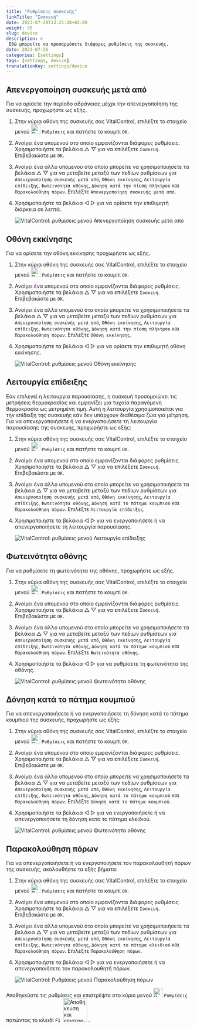 ```yaml
---
title: "Ρυθμίσεις συσκευής"
linkTitle: "Συσκευή"
date: 2023-07-28T13:25:28+02:00
weight: 50
slug: device
description: >
 Εδώ μπορείτε να προσαρμόσετε διάφορες ρυθμίσεις της συσκευής.
date: 2023-07-26
categories: [settings]
tags: [settings, device]
translationKey: settings/device
---
```

## Απενεργοποίηση συσκευής μετά από
Για να ορίσετε την περίοδο αδράνειας μέχρι την απενεργοποίηση της συσκευής, προχωρήστε ως εξής.

1. Στην κύρια οθόνη της συσκευής σας VitalControl, επιλέξτε το στοιχείο μενού <img src="/icons/gear.svg" width="25" align="bottom" alt="Ρυθμίσεις" /> `Ρυθμίσεις` και πατήστε το κουμπί `OK`.

2. Ανοίγει ένα υπομενού στο οποίο εμφανίζονται διάφορες ρυθμίσεις. Χρησιμοποιήστε τα βελάκια △ ▽ για να επιλέξετε `Συσκευή`. Επιβεβαιώστε με `OK`.

3. Ανοίγει ένα άλλο υπομενού στο οποίο μπορείτε να χρησιμοποιήσετε τα βελάκια △ ▽ για να μεταβείτε μεταξύ των πεδίων ρυθμίσεων για `Απενεργοποίηση συσκευής μετά από`, `Οθόνη εκκίνησης`, `Λειτουργία επίδειξης`, `Φωτεινότητα οθόνης`, `Δόνηση κατά την πίεση πλήκτρου` και `Παρακολούθηση πόρων`. Επιλέξτε `Απενεργοποίηση συσκευής μετά από`.

4. Χρησιμοποιήστε τα βελάκια ◁ ▷ για να ορίσετε την επιθυμητή διάρκεια σε λεπτά.

    ![VitalControl: ρυθμίσεις μενού Απενεργοποίηση συσκευής μετά από](../images/shutdowndeviceafter.png "Απενεργοποίηση συσκευής μετά από")

## Οθόνη εκκίνησης

Για να ορίσετε την οθόνη εκκίνησης προχωρήστε ως εξής.

1. Στην κύρια οθόνη της συσκευής σας VitalControl, επιλέξτε το στοιχείο μενού <img src="/icons/gear.svg" width="25" align="bottom" alt="Ρυθμίσεις" /> `Ρυθμίσεις` και πατήστε το κουμπί `OK`.

2. Ανοίγει ένα υπομενού στο οποίο εμφανίζονται διάφορες ρυθμίσεις. Χρησιμοποιήστε τα βελάκια △ ▽ για να επιλέξετε `Συσκευή`. Επιβεβαιώστε με `OK`.

3. Ανοίγει ένα άλλο υπομενού στο οποίο μπορείτε να χρησιμοποιήσετε τα βελάκια △ ▽ για να μεταβείτε μεταξύ των πεδίων ρυθμίσεων για `Απενεργοποίηση συσκευής μετά από`, `Οθόνη εκκίνησης`, `Λειτουργία επίδειξης`, `Φωτεινότητα οθόνης`, `Δόνηση κατά την πίεση πλήκτρου` και `Παρακολούθηση πόρων`. Επιλέξτε `Οθόνη εκκίνησης`.

4. Χρησιμοποιήστε τα βελάκια ◁ ▷ για να ορίσετε την επιθυμητή οθόνη εκκίνησης.

    ![VitalControl: ρυθμίσεις μενού Οθόνη εκκίνησης](../images/startupscreen.png "Οθόνη εκκίνησης")

## Λειτουργία επίδειξης

Εάν επιλεγεί η λειτουργία παρουσίασης, η συσκευή προσομοιώνει τις μετρήσεις θερμοκρασίας και εμφανίζει μια τυχαία παραγόμενη θερμοκρασία ως μετρημένη τιμή. Αυτή η λειτουργία χρησιμοποιείται για την επίδειξη της συσκευής εάν δεν υπάρχουν διαθέσιμα ζώα για μέτρηση. Για να απενεργοποιήσετε ή να ενεργοποιήσετε τη λειτουργία παρουσίασης της συσκευής, προχωρήστε ως εξής:

1. Στην κύρια οθόνη της συσκευής σας VitalControl, επιλέξτε το στοιχείο μενού <img src="/icons/gear.svg" width="25" align="bottom" alt="Settings" /> `Ρυθμίσεις` και πατήστε το κουμπί `OK`.

2. Ανοίγει ένα υπομενού στο οποίο εμφανίζονται διάφορες ρυθμίσεις. Χρησιμοποιήστε τα βελάκια △ ▽ για να επιλέξετε `Συσκευή`. Επιβεβαιώστε με `OK`.

3. Ανοίγει ένα άλλο υπομενού στο οποίο μπορείτε να χρησιμοποιήσετε τα βελάκια △ ▽ για να μεταβείτε μεταξύ των πεδίων ρυθμίσεων για `Απενεργοποίηση συσκευής μετά από`, `Οθόνη εκκίνησης`, `Λειτουργία επίδειξης`, `Φωτεινότητα οθόνης`, `Δόνηση κατά το πάτημα κουμπιού` και `Παρακολούθηση πόρων`. Επιλέξτε `Λειτουργία επίδειξης`.

4. Χρησιμοποιήστε τα βελάκια ◁ ▷ για να ενεργοποιήσετε ή να απενεργοποιήσετε τη λειτουργία παρουσίασης.

    ![VitalControl: ρυθμίσεις μενού Λειτουργία επίδειξης](../images/demonstrationmode.png "Λειτουργία επίδειξης")

## Φωτεινότητα οθόνης

Για να ρυθμίσετε τη φωτεινότητα της οθόνης, προχωρήστε ως εξής.

1. Στην κύρια οθόνη της συσκευής σας VitalControl, επιλέξτε το στοιχείο μενού <img src="/icons/gear.svg" width="25" align="bottom" alt="Settings" /> `Ρυθμίσεις` και πατήστε το κουμπί `OK`.

2. Ανοίγει ένα υπομενού στο οποίο εμφανίζονται διάφορες ρυθμίσεις. Χρησιμοποιήστε τα βελάκια △ ▽ για να επιλέξετε `Συσκευή`. Επιβεβαιώστε με `OK`.

3. Ανοίγει ένα άλλο υπομενού στο οποίο μπορείτε να χρησιμοποιήσετε τα βελάκια △ ▽ για να μεταβείτε μεταξύ των πεδίων ρυθμίσεων για `Απενεργοποίηση συσκευής μετά από`, `Οθόνη εκκίνησης`, `Λειτουργία επίδειξης`, `Φωτεινότητα οθόνης`, `Δόνηση κατά το πάτημα κουμπιού` και `Παρακολούθηση πόρων`. Επιλέξτε `Φωτεινότητα οθόνης`.

4. Χρησιμοποιήστε τα βελάκια ◁ ▷ για να ρυθμίσετε τη φωτεινότητα της οθόνης.

    ![VitalControl: ρυθμίσεις μενού Φωτεινότητα οθόνης](../images/displaybrightness.png "Φωτεινότητα οθόνης")

## Δόνηση κατά το πάτημα κουμπιού

Για να απενεργοποιήσετε ή να ενεργοποιήσετε τη δόνηση κατά το πάτημα κουμπιού της συσκευής, προχωρήστε ως εξής:

1. Στην κύρια οθόνη της συσκευής σας VitalControl, επιλέξτε το στοιχείο μενού <img src="/icons/gear.svg" width="25" align="bottom" alt="Settings" /> `Ρυθμίσεις` και πατήστε το κουμπί `OK`.

2. Ανοίγει ένα υπομενού στο οποίο εμφανίζονται διάφορες ρυθμίσεις. Χρησιμοποιήστε τα βελάκια △ ▽ για να επιλέξετε `Συσκευή`. Επιβεβαιώστε με `OK`.

3. Ανοίγει ένα άλλο υπομενού στο οποίο μπορείτε να χρησιμοποιήσετε τα βελάκια △ ▽ για να μεταβείτε μεταξύ των πεδίων ρυθμίσεων για `Απενεργοποίηση συσκευής μετά από`, `Οθόνη εκκίνησης`, `Λειτουργία επίδειξης`, `Φωτεινότητα οθόνης`, `Δόνηση κατά το πάτημα κουμπιού` και `Παρακολούθηση πόρων`. Επιλέξτε `Δόνηση κατά το πάτημα κουμπιού`.

4. Χρησιμοποιήστε τα βελάκια ◁ ▷ για να ενεργοποιήσετε ή να απενεργοποιήσετε τη δόνηση κατά το πάτημα κλειδιού.

    ![VitalControl: ρυθμίσεις μενού Φωτεινότητα οθόνης](../images/vibrationonkeypress.png "Φωτεινότητα οθόνης")

## Παρακολούθηση πόρων

Για να απενεργοποιήσετε ή να ενεργοποιήσετε τον παρακολουθητή πόρων της συσκευής, ακολουθήστε τα εξής βήματα:

1. Στην κύρια οθόνη της συσκευής σας VitalControl, επιλέξτε το στοιχείο μενού <img src="/icons/gear.svg" width="25" align="bottom" alt="Ρυθμίσεις" /> `Ρυθμίσεις` και πατήστε το κουμπί `OK`.

2. Ανοίγει ένα υπομενού στο οποίο εμφανίζονται διάφορες ρυθμίσεις. Χρησιμοποιήστε τα βελάκια △ ▽ για να επιλέξετε `Συσκευή`. Επιβεβαιώστε με `OK`.

3. Ανοίγει ένα άλλο υπομενού στο οποίο μπορείτε να χρησιμοποιήσετε τα βελάκια △ ▽ για να μεταβείτε μεταξύ των πεδίων ρυθμίσεων για `Απενεργοποίηση συσκευής μετά από`, `Οθόνη εκκίνησης`, `Λειτουργία επίδειξης`, `Φωτεινότητα οθόνης`, `Δόνηση κατά το πάτημα κλειδιού` και `Παρακολούθηση πόρων`. Επιλέξτε `Παρακολούθηση πόρων`.

4. Χρησιμοποιήστε τα βελάκια ◁ ▷ για να ενεργοποιήσετε ή να απενεργοποιήσετε τον παρακολουθητή πόρων.

    ![VitalControl: Ρυθμίσεις μενού Παρακολούθηση πόρων](../images/resourcemonitor.png "Παρακολούθηση πόρων")

Αποθηκεύστε τις ρυθμίσεις και επιστρέψτε στο κύριο μενού <img src="/icons/gear.svg" width="25" align="bottom" alt="Ρυθμίσεις" /> `Ρυθμίσεις` πατώντας το κλειδί `F1` &nbsp;<img src="/icons/footer/save_exit.svg" width="65" align="bottom" alt="Αποθήκευση και επιστροφή" />&nbsp;.
